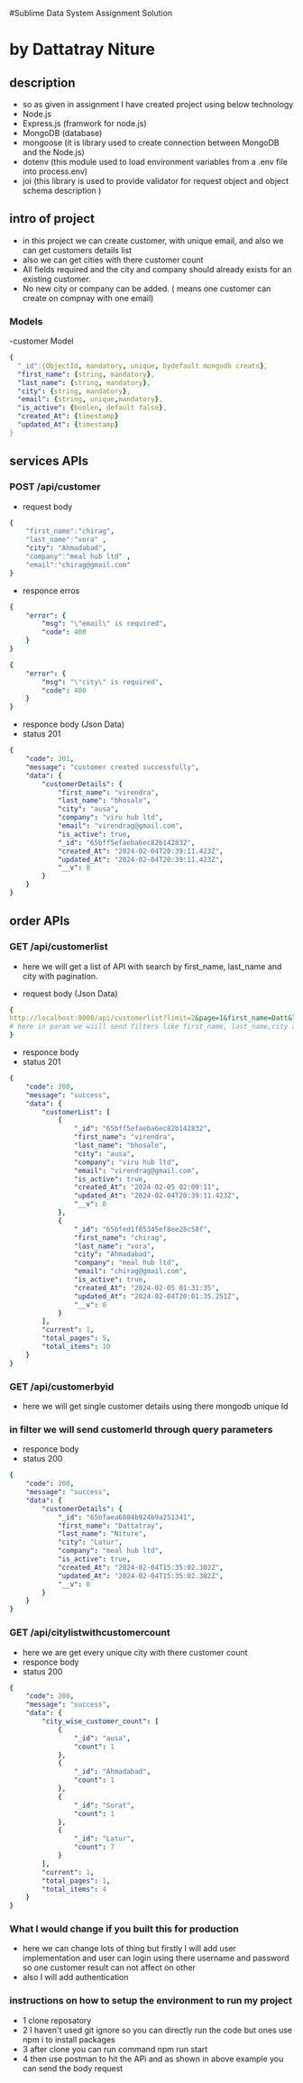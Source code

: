 #Sublime Data System Assignment Solution
# by Dattatray Niture

## description
- so as given in assignment I have created project using below technology
- Node.js 
- Express.js (framwork for node.js)
- MongoDB (database)
- mongoose (it is library used to create connection between MongoDB and the Node.js)
- dotenv (this module used to load environment variables from a .env file into process.env)
- joi (this library is used to provide validator for request object and object schema description )


## intro of project
- in this project we can create customer, with unique email, and also we can get customers details list
- also we can get cities with there customer count
- All fields required and the city and company should already exists for an existing customer.
- No new city or company can be added. ( means one customer can create on compnay with one email)

### Models
-customer Model
```yaml
{
  "_id":{ObjectId, mandatory, unique, bydefault mongodb creats},
  "first_name": {string, mandatory},
  "last_name": {string, mandatory},
  "city": {string, mandatory},
  "email": {string, unique,mandatory},
  "is_active": {boolen, default false},
  "created_At": {timestamp}
  "updated_At": {timestamp}
}
```

## services APIs
### POST /api/customer
- request body
```yaml
{
    "first_name":"chirag",
    "last_name":"vora" ,
    "city": "Ahmadabad",
    "company":"meal hub ltd" ,
    "email":"chirag@gmail.com"
}
```
- responce erros
```yaml
{
    "error": {
        "msg": "\"email\" is required",
        "code": 400
    }
}
```
```yaml
{
    "error": {
        "msg": "\"city\" is required",
        "code": 400
    }
}
```
- responce body (Json Data)
- status 201
```yaml
{
    "code": 201,
    "message": "customer created successfully",
    "data": {
        "customerDetails": {
            "first_name": "virendra",
            "last_name": "bhosale",
            "city": "ausa",
            "company": "viru hub ltd",
            "email": "virendrag@gmail.com",
            "is_active": true,
            "_id": "65bff5efaeba6ec82b142832",
            "created_At": "2024-02-04T20:39:11.423Z",
            "updated_At": "2024-02-04T20:39:11.423Z",
            "__v": 0
        }
    }
}
```


## order APIs 
### GET /api/customerlist
- here we will get a list of API with search by first_name, last_name and city with pagination.


- request body (Json Data)
```yaml
{
http://localhost:8000/api/customerlist?limit=2&page=1&first_name=Datt&last_name=nit&city=latu  
# here in param we wiill send filters like first_name, last_name,city also pagination is added
}
```
- responce body
- status 201
```yaml
{
    "code": 200,
    "message": "success",
    "data": {
        "customerList": [
            {
                "_id": "65bff5efaeba6ec82b142832",
                "first_name": "virendra",
                "last_name": "bhosale",
                "city": "ausa",
                "company": "viru hub ltd",
                "email": "virendrag@gmail.com",
                "is_active": true,
                "created_At": "2024-02-05 02:09:11",
                "updated_At": "2024-02-04T20:39:11.423Z",
                "__v": 0
            },
            {
                "_id": "65bfed1f85345ef8ee28c58f",
                "first_name": "chirag",
                "last_name": "vora",
                "city": "Ahmadabad",
                "company": "meal hub ltd",
                "email": "chirag@gmail.com",
                "is_active": true,
                "created_At": "2024-02-05 01:31:35",
                "updated_At": "2024-02-04T20:01:35.251Z",
                "__v": 0
            }
        ],
        "current": 1,
        "total_pages": 5,
        "total_items": 10
    }
}
```
### GET /api/customerbyid
- here we will get single customer details using there mongodb unique Id
### in filter we will send customerId through query parameters
- responce body
- status 200
```yaml
{
    "code": 200,
    "message": "success",
    "data": {
        "customerDetails": {
            "_id": "65bfaea6884b924b9a251341",
            "first_name": "Dattatray",
            "last_name": "Niture",
            "city": "Latur",
            "company": "meal hub ltd",
            "is_active": true,
            "created_At": "2024-02-04T15:35:02.302Z",
            "updated_At": "2024-02-04T15:35:02.302Z",
            "__v": 0
        }
    }
}
```
### GET /api/citylistwithcustomercount
- here we are get every unique city with there customer count
- responce body
- status 200
```yaml
{
    "code": 200,
    "message": "success",
    "data": {
        "city_wise_customer_count": [
            {
                "_id": "ausa",
                "count": 1
            },
            {
                "_id": "Ahmadabad",
                "count": 1
            },
            {
                "_id": "Surat",
                "count": 1
            },
            {
                "_id": "Latur",
                "count": 7
            }
        ],
        "current": 1,
        "total_pages": 1,
        "total_items": 4
    }
}
```
### What I would change if you built this for production
- here we can change lots of thing but firstly I will add user implementation and user can login using there username and password so one customer result can not affect on other 
- also I will add authentication
### instructions on how to setup the environment to run my project

- 1 clone reposatory
- 2 I haven't used git ignore so you can directly run the code but ones use npm i to install packages
- 3 after clone you can run command npm run start 
- 4 then use postman to hit the APi and as shown in above example you can send the body request
